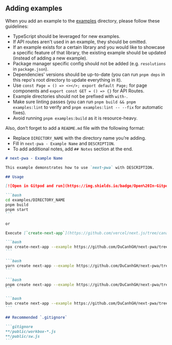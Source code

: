 ## Adding examples

When you add an example to the [examples](https://github.com/DuCanhGH/next-pwa/tree/master/examples) directory, please follow these guidelines:

- TypeScript should be leveraged for new examples.
- If API routes aren't used in an example, they should be omitted.
- If an example exists for a certain library and you would like to showcase a specific feature of that library, the existing example should be updated (instead of adding a new example).
- Package manager specific config should not be added (e.g. `resolutions` in `package.json`).
- Dependencies' versions should be up-to-date (you can run `pnpm deps` in this repo's root directory to update everything in it).
- Use `const Page = () => <></>; export default Page;` for page components and `export const GET = () => {}` for API Routes.
- Example directories should not be prefixed with `with-`.
- Make sure linting passes (you can run `pnpm build && pnpm examples:lint` to verify and `pnpm examples:lint -- --fix` for automatic fixes).
- Avoid running `pnpm examples:build` as it is resource-heavy.

Also, don’t forget to add a `README.md` file with the following format:

- Replace `DIRECTORY_NAME` with the directory name you’re adding.
- Fill in `next-pwa - Example Name` and `DESCRIPTION`.
- To add additional notes, add `## Notes` section at the end.

````markdown
# next-pwa - Example Name

This example demonstrates how to use `next-pwa` with DESCRIPTION.

## Usage

[![Open in Gitpod and run](https://img.shields.io/badge/Open%20In-Gitpod.io-%231966D2?style=for-the-badge&logo=gitpod)](https://gitpod.io/#https://github.com/DuCanhGH/next-pwa/)

```bash
cd examples/DIRECTORY_NAME
pnpm build
pnpm start
```

or

Execute [`create-next-app`](https://github.com/vercel/next.js/tree/canary/packages/create-next-app) with [npm](https://docs.npmjs.com/cli/init), [Yarn](https://yarnpkg.com/lang/en/docs/cli/create/), [pnpm](https://pnpm.io), or [bun](https://bun.sh) to bootstrap the example:

```bash
npx create-next-app --example https://github.com/DuCanhGH/next-pwa/tree/master/examples/DIRECTORY_NAME DIRECTORY_NAME-app
```

```bash
yarn create next-app --example https://github.com/DuCanhGH/next-pwa/tree/master/examples/DIRECTORY_NAME DIRECTORY_NAME-app
```

```bash
pnpm create next-app --example https://github.com/DuCanhGH/next-pwa/tree/master/examples/DIRECTORY_NAME DIRECTORY_NAME-app
```

```bash
bun create next-app --example https://github.com/DuCanhGH/next-pwa/tree/master/examples/DIRECTORY_NAME DIRECTORY_NAME-app
```

## Recommended `.gitignore`

```gitignore
**/public/workbox-*.js
**/public/sw.js
```
````
